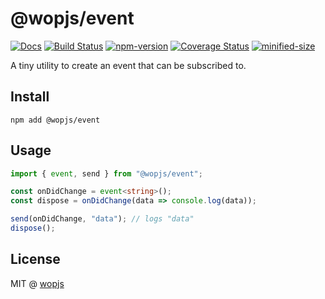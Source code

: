# @wopjs/event

[![Docs](https://img.shields.io/badge/Docs-read-%23fdf9f5)](https://wopjs.github.io/event)
[![Build Status](https://github.com/wopjs/event/actions/workflows/build.yml/badge.svg)](https://github.com/wopjs/event/actions/workflows/build.yml)
[![npm-version](https://img.shields.io/npm/v/@wopjs/event.svg)](https://www.npmjs.com/package/@wopjs/event)
[![Coverage Status](https://img.shields.io/coverallsCoverage/github/wopjs/event)](https://coveralls.io/github/wopjs/event)
[![minified-size](https://img.shields.io/bundlephobia/minzip/@wopjs/event)](https://bundlephobia.com/package/@wopjs/event)

A tiny utility to create an event that can be subscribed to.

## Install

```
npm add @wopjs/event
```

## Usage

```ts
import { event, send } from "@wopjs/event";

const onDidChange = event<string>();
const dispose = onDidChange(data => console.log(data));

send(onDidChange, "data"); // logs "data"
dispose();
```

## License

MIT @ [wopjs](https://github.com/wopjs)
